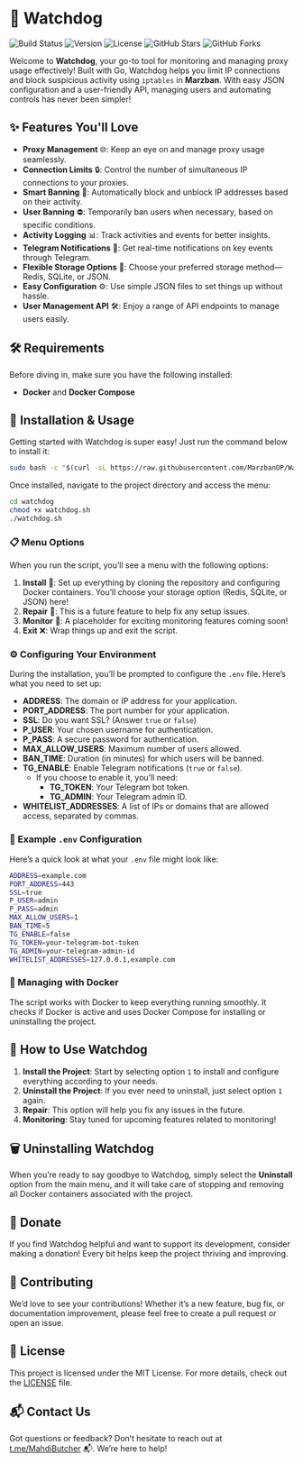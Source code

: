 

# 🐶 Watchdog

![Build Status](https://img.shields.io/badge/build-passing-brightgreen) ![Version](https://img.shields.io/badge/version-alpha%200.0.1-blue) ![License](https://img.shields.io/badge/license-MIT-yellowgreen) ![GitHub Stars](https://img.shields.io/github/stars/MarzbanOP/Watchdog?style=social) ![GitHub Forks](https://img.shields.io/github/forks/MarzbanOP/Watchdog?style=social)

Welcome to **Watchdog**, your go-to tool for monitoring and managing proxy usage effectively! Built with Go, Watchdog helps you limit IP connections and block suspicious activity using `iptables` in **Marzban**. With easy JSON configuration and a user-friendly API, managing users and automating controls has never been simpler!

## ✨ Features You'll Love

- **Proxy Management** 🌐: Keep an eye on and manage proxy usage seamlessly.
- **Connection Limits** 🔒: Control the number of simultaneous IP connections to your proxies.
- **Smart Banning** 🚫: Automatically block and unblock IP addresses based on their activity.
- **User Banning** ⛔: Temporarily ban users when necessary, based on specific conditions.
- **Activity Logging** 📊: Track activities and events for better insights.
- **Telegram Notifications** 📲: Get real-time notifications on key events through Telegram.
- **Flexible Storage Options** 💾: Choose your preferred storage method—Redis, SQLite, or JSON.
- **Easy Configuration** ⚙️: Use simple JSON files to set things up without hassle.
- **User Management API** 🛠️: Enjoy a range of API endpoints to manage users easily.

## 🛠️ Requirements

Before diving in, make sure you have the following installed:

- **Docker** and **Docker Compose**

## 🚀 Installation & Usage

Getting started with Watchdog is super easy! Just run the command below to install it:

```bash
sudo bash -c "$(curl -sL https://raw.githubusercontent.com/MarzbanOP/Watchdog/refs/heads/main/watchdog.sh)" @ install
```

Once installed, navigate to the project directory and access the menu:

```bash
cd watchdog
chmod +x watchdog.sh
./watchdog.sh
```

### 📋 Menu Options

When you run the script, you’ll see a menu with the following options:

1. **Install** 🚀: Set up everything by cloning the repository and configuring Docker containers. You’ll choose your storage option (Redis, SQLite, or JSON) here!
2. **Repair** 🔧: This is a future feature to help fix any setup issues.
3. **Monitor** 👀: A placeholder for exciting monitoring features coming soon!
4. **Exit** ❌: Wrap things up and exit the script.

### ⚙️ Configuring Your Environment

During the installation, you’ll be prompted to configure the `.env` file. Here’s what you need to set up:

- **ADDRESS**: The domain or IP address for your application.
- **PORT_ADDRESS**: The port number for your application.
- **SSL**: Do you want SSL? (Answer `true` or `false`)
- **P_USER**: Your chosen username for authentication.
- **P_PASS**: A secure password for authentication.
- **MAX_ALLOW_USERS**: Maximum number of users allowed.
- **BAN_TIME**: Duration (in minutes) for which users will be banned.
- **TG_ENABLE**: Enable Telegram notifications (`true` or `false`).
    - If you choose to enable it, you’ll need:
        - **TG_TOKEN**: Your Telegram bot token.
        - **TG_ADMIN**: Your Telegram admin ID.
- **WHITELIST_ADDRESSES**: A list of IPs or domains that are allowed access, separated by commas.

### 📄 Example `.env` Configuration

Here’s a quick look at what your `.env` file might look like:

```bash
ADDRESS=example.com
PORT_ADDRESS=443
SSL=true
P_USER=admin
P_PASS=admin
MAX_ALLOW_USERS=1
BAN_TIME=5
TG_ENABLE=false
TG_TOKEN=your-telegram-bot-token
TG_ADMIN=your-telegram-admin-id
WHITELIST_ADDRESSES=127.0.0.1,example.com
```

### 🐳 Managing with Docker

The script works with Docker to keep everything running smoothly. It checks if Docker is active and uses Docker Compose for installing or uninstalling the project.

## 🔧 How to Use Watchdog

1. **Install the Project**: Start by selecting option `1` to install and configure everything according to your needs.
2. **Uninstall the Project**: If you ever need to uninstall, just select option `1` again.
3. **Repair**: This option will help you fix any issues in the future.
4. **Monitoring**: Stay tuned for upcoming features related to monitoring!

## 🗑️ Uninstalling Watchdog

When you’re ready to say goodbye to Watchdog, simply select the **Uninstall** option from the main menu, and it will take care of stopping and removing all Docker containers associated with the project.

## 💖 Donate

If you find Watchdog helpful and want to support its development, consider making a donation! Every bit helps keep the project thriving and improving.

## 🤝 Contributing

We’d love to see your contributions! Whether it’s a new feature, bug fix, or documentation improvement, please feel free to create a pull request or open an issue.

## 📄 License

This project is licensed under the MIT License. For more details, check out the [LICENSE](LICENSE) file.

## 📬 Contact Us

Got questions or feedback? Don’t hesitate to reach out at [t.me/MahdiButcher](https://t.me/MahdiButcher) 📬. We’re here to help!